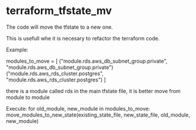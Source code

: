 # terraform_tfstate_mv
The code will move the tfstate to a new one.

This is usefull whe it is necesary to refactor the terraform code.

Example:

modules_to_move = [
    ("module.rds.aws_db_subnet_group.private", "module.rds.aws_db_subnet_group.private")
    ("module.rds.aws_rds_cluster.postgres", "module.rds.aws_rds_cluster.postgres") ]

there is a module called rds in the main tfstate file, it is better move from module to module

Execute:
for old_module, new_module in modules_to_move:
    move_modules_to_new_state(existing_state_file, new_state_file, old_module, new_module)
